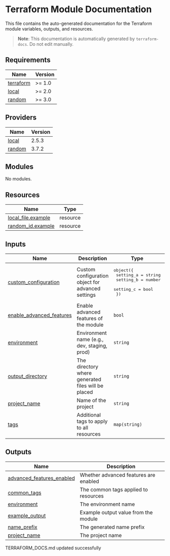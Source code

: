 # Terraform Module Documentation

This file contains the auto-generated documentation for the Terraform module variables, outputs, and resources.

> **Note**: This documentation is automatically generated by `terraform-docs`. Do not edit manually.

<!-- BEGIN_TF_DOCS -->
## Requirements

| Name | Version |
|------|---------|
| <a name="requirement_terraform"></a> [terraform](#requirement\_terraform) | >= 1.0 |
| <a name="requirement_local"></a> [local](#requirement\_local) | >= 2.0 |
| <a name="requirement_random"></a> [random](#requirement\_random) | >= 3.0 |

## Providers

| Name | Version |
|------|---------|
| <a name="provider_local"></a> [local](#provider\_local) | 2.5.3 |
| <a name="provider_random"></a> [random](#provider\_random) | 3.7.2 |

## Modules

No modules.

## Resources

| Name | Type |
|------|------|
| [local_file.example](https://registry.terraform.io/providers/hashicorp/local/latest/docs/resources/file) | resource |
| [random_id.example](https://registry.terraform.io/providers/hashicorp/random/latest/docs/resources/id) | resource |

## Inputs

| Name | Description | Type | Default | Required |
|------|-------------|------|---------|:--------:|
| <a name="input_custom_configuration"></a> [custom\_configuration](#input\_custom\_configuration) | Custom configuration object for advanced settings | <pre>object({<br>    setting_a = string<br>    setting_b = number<br>    setting_c = bool<br>  })</pre> | <pre>{<br>  "setting_a": "default-value",<br>  "setting_b": 10,<br>  "setting_c": false<br>}</pre> | no |
| <a name="input_enable_advanced_features"></a> [enable\_advanced\_features](#input\_enable\_advanced\_features) | Enable advanced features of the module | `bool` | `false` | no |
| <a name="input_environment"></a> [environment](#input\_environment) | Environment name (e.g., dev, staging, prod) | `string` | n/a | yes |
| <a name="input_output_directory"></a> [output\_directory](#input\_output\_directory) | The directory where generated files will be placed | `string` | `"."` | no |
| <a name="input_project_name"></a> [project\_name](#input\_project\_name) | Name of the project | `string` | n/a | yes |
| <a name="input_tags"></a> [tags](#input\_tags) | Additional tags to apply to all resources | `map(string)` | `{}` | no |

## Outputs

| Name | Description |
|------|-------------|
| <a name="output_advanced_features_enabled"></a> [advanced\_features\_enabled](#output\_advanced\_features\_enabled) | Whether advanced features are enabled |
| <a name="output_common_tags"></a> [common\_tags](#output\_common\_tags) | The common tags applied to resources |
| <a name="output_environment"></a> [environment](#output\_environment) | The environment name |
| <a name="output_example_output"></a> [example\_output](#output\_example\_output) | Example output value from the module |
| <a name="output_name_prefix"></a> [name\_prefix](#output\_name\_prefix) | The generated name prefix |
| <a name="output_project_name"></a> [project\_name](#output\_project\_name) | The project name |
<!-- END_TF_DOCS -->
<!-- BEGINNING OF PRE-COMMIT-TERRAFORM DOCS HOOK -->
TERRAFORM_DOCS.md updated successfully
<!-- END OF PRE-COMMIT-TERRAFORM DOCS HOOK -->
